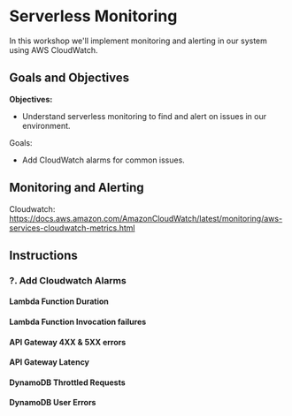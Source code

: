 # Serverless Monitoring

In this workshop we'll implement monitoring and alerting in our system using AWS CloudWatch.

## Goals and Objectives

__Objectives:__

* Understand serverless monitoring to find and alert on issues in our environment.

Goals:

* Add CloudWatch alarms for common issues.

## Monitoring and Alerting

<!-- There are different approaches; we don't alert on every bump in the night. -->

Cloudwatch: https://docs.aws.amazon.com/AmazonCloudWatch/latest/monitoring/aws-services-cloudwatch-metrics.html

## Instructions

### ?. Add Cloudwatch Alarms

#### Lambda Function Duration

#### Lambda Function Invocation failures

#### API Gateway 4XX & 5XX errors

#### API Gateway Latency

#### DynamoDB Throttled Requests

#### DynamoDB User Errors

